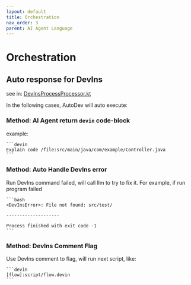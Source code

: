 ```yaml
---
layout: default
title: Orchestration
nav_order: 3
parent: AI Agent Language
---
```


# Orchestration

## Auto response for DevIns

see
in: [DevInsProcessProcessor.kt](https://github.com/unit-mesh/auto-dev/blob/master/exts/devins-lang/src/main/kotlin/cc/unitmesh/devti/language/run/flow/DevInsProcessProcessor.kt)

In the following cases, AutoDev will auto execute:

### Method: AI Agent return `devin` code-block

example:

    ```devin
    Explain code /file:src/main/java/com/example/Controller.java
    ```
### Method: Auto Handle DevIns error

Run DevIns command failed, will call llm to try to fix it. For example, if run program failed

    ```bash
    <DevInsError>: File not found: src/test/
    
    --------------------
    
    Process finished with exit code -1
    ```

### Method: DevIns Comment Flag

Use DevIns comment to flag, will run next script, like:

    ```devin
    [flow]:script/flow.devin
    ```
       
